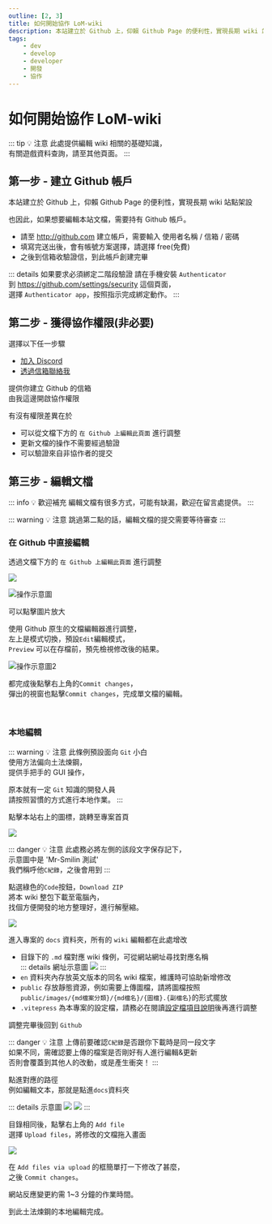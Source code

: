 ```yaml
---
outline: [2, 3]
title: 如何開始協作 LoM-wiki
description: 本站建立於 Github 上，仰賴 Github Page 的便利性，實現長期 wiki 站點架設；也因此，如果想要編輯本站文檔，需要持有Github 帳戶。
tags:
    - dev
    - develop
    - developer
    - 開發
    - 協作
---
```


# 如何開始協作 LoM-wiki

::: tip 💡 注意
此處提供編輯 wiki 相關的基礎知識，  
有關遊戲資料查詢，請至其他頁面。
:::

## 第一步 - 建立 Github 帳戶

本站建立於 Github 上，仰賴 Github Page 的便利性，實現長期 wiki 站點架設

也因此，如果想要編輯本站文檔，需要持有 Github 帳戶。

-   請至 http://github.com 建立帳戶，需要輸入 使用者名稱 / 信箱 / 密碼
-   填寫完送出後，會有帳號方案選擇，請選擇 free(免費)
-   之後到信箱收驗證信，到此帳戶創建完畢

::: details 如果要求必須綁定二階段驗證
請在手機安裝 `Authenticator`  
到 https://github.com/settings/security 這個頁面，  
選擇 `Authenticator app`，按照指示完成綁定動作。
:::

## 第二步 - 獲得協作權限(非必要)

選擇以下任一步驟

-   [加入 Discord](https://discord.gg/P4kePy6qmc)
-   [透過信箱聯絡我](mailto:lion31lion31@gmail.com)

提供你建立 Github 的信箱  
由我這邊開啟協作權限

有沒有權限差異在於

-   可以從文檔下方的 `在 Github 上編輯此頁面` 進行調整
-   更新文檔的操作不需要經過驗證
-   可以驗證來自非協作者的提交

## 第三步 - 編輯文檔

::: info 💡 歡迎補充
編輯文檔有很多方式，可能有缺漏，歡迎在留言處提供。
:::

::: warning 💡 注意
跳過第二點的話，編輯文檔的提交需要等待審查
:::

### 在 Github 中直接編輯

透過文檔下方的 `在 Github 上編輯此頁面` 進行調整

![](/images/develop/1-start/01.jpg)

![操作示意圖](/images/develop/1-start/02.jpg)

可以點擊圖片放大

使用 Github 原生的文檔編輯器進行調整，  
左上是模式切換，預設`Edit`編輯模式，  
`Preview` 可以在存檔前，預先檢視修改後的結果。

![操作示意圖2](/images/develop/1-start/03.jpg)

都完成後點擊右上角的`Commit changes`，  
彈出的視窗也點擊`Commit changes`，完成單文檔的編輯。

<br>

### 本地編輯

::: warning 💡 注意
此條例預設面向 `Git` 小白  
使用方法偏向土法煉鋼，  
提供手把手的 GUI 操作，

原本就有一定 `Git` 知識的開發人員  
請按照習慣的方式進行本地作業。
:::

點擊本站右上的圖標，跳轉至專案首頁

![](/images/develop/1-start/04.jpg)

::: danger 💡 注意
此處務必將左側的該段文字保存記下，  
示意圖中是 'Mr-Smilin 測試'  
我們稱呼他`C紀錄`，之後會用到
:::

點選綠色的`Code`按鈕，`Download ZIP`  
將本 wiki 整包下載至電腦內，  
找個方便開發的地方整理好，進行解壓縮。

![](/images/develop/1-start/05.jpg)

進入專案的 `docs` 資料夾，所有的 `wiki` 編輯都在此處增改

-   目錄下的 `.md` 檔對應 wiki 條例，可從網站網址尋找對應名稱  
    ::: details 網址示意圖
    ![](/images/develop/1-start/06.jpg)
    :::
-   `en` 資料夾內存放英文版本的同名 wiki 檔案，維護時可協助新增修改
-   `public` 存放靜態資源，例如需要上傳圖檔，請將圖檔按照 `public/images/{md檔案分類}/{md檔名}/{圖檔}.{副檔名}`的形式擺放
-   `.vitepress` 為本專案的設定檔，請務必在閱讀[設定檔項目說明](/develop/2-vitepress)後再進行調整

調整完畢後回到 `Github`

::: danger 💡 注意
上傳前要確認`C紀錄`是否跟你下載時是同一段文字  
如果不同，需確認要上傳的檔案是否剛好有人進行編輯&更新  
否則會覆蓋到其他人的改動，或是產生衝突！
:::

點進對應的路徑  
例如編輯文本，那就是點進`docs`資料夾

::: details 示意圖
![](/images/develop/1-start/07.jpg)
![](/images/develop/1-start/08.jpg)
:::

目錄相同後，點擊右上角的 `Add file`  
選擇 `Upload files`，將修改的文檔拖入畫面

![](/images/develop/1-start/08.jpg)

在 `Add files via upload` 的框簡單打一下修改了甚麼，  
之後 `Commit changes`。

網站反應變更約需 1~3 分鐘的作業時間。

到此土法煉鋼的本地編輯完成。
